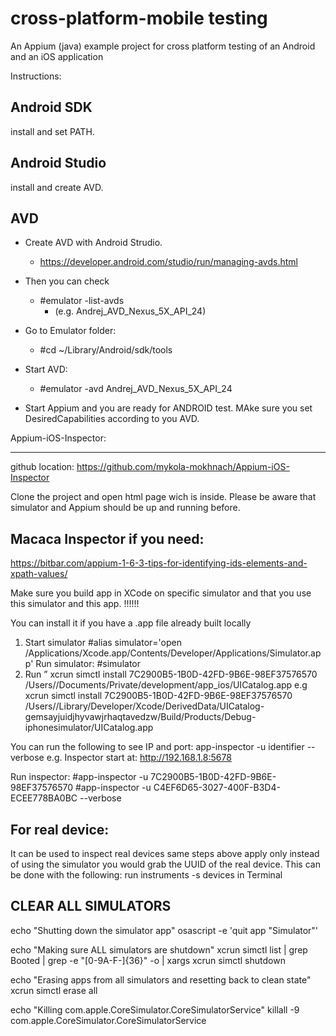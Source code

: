 # cross-platform-mobile testing
An Appium (java) example project for cross platform testing of an Android and an iOS application

Instructions:

Android SDK
--------------------
install and set PATH.

Android Studio
--------------------
install and create AVD.


AVD
-------------
- Create AVD with Android Strudio.
   - https://developer.android.com/studio/run/managing-avds.html
- Then you can check
  - #emulator -list-avds
    - (e.g. Andrej_AVD_Nexus_5X_API_24)
- Go to Emulator folder:
  - #cd ~/Library/Android/sdk/tools
- Start AVD:
  - #emulator -avd Andrej_AVD_Nexus_5X_API_24

- Start Appium and you are ready for ANDROID test. MAke sure you set DesiredCapabilities according to you AVD. 

Appium-iOS-Inspector:
*******************************
github location: https://github.com/mykola-mokhnach/Appium-iOS-Inspector

Clone the project and open html page wich is inside. 
Please be aware that simulator and Appium should be up and running before.

Macaca Inspector if you need:
-----------------------
https://bitbar.com/appium-1-6-3-tips-for-identifying-ids-elements-and-xpath-values/

Make sure you build app in XCode on specific simulator and that you use this simulator and this app. !!!!!!

You can install it if you have a .app file already built locally
1. Start simulator
#alias simulator='open /Applications/Xcode.app/Contents/Developer/Applications/Simulator.app'
Run simulator:
#simulator
2. Run ” xcrun simctl install 7C2900B5-1B0D-42FD-9B6E-98EF37576570 /Users/<user>/Documents/Private/development/app_ios/UICatalog.app
 e.g xcrun simctl install 7C2900B5-1B0D-42FD-9B6E-98EF37576570 /Users/<user>/Library/Developer/Xcode/DerivedData/UICatalog-gemsayjuidjhyvawjrhaqtavedzw/Build/Products/Debug-iphonesimulator/UICatalog.app

You can run the following to see IP and port:
app-inspector -u identifier --verbose
e.g.
Inspector start at:
http://192.168.1.8:5678

Run inspector:
#app-inspector -u 7C2900B5-1B0D-42FD-9B6E-98EF37576570
#app-inspector -u C4EF6D65-3027-400F-B3D4-ECEE778BA0BC --verbose

For real device:
---------
It can be used to inspect real devices same steps above apply only instead of using the simulator you would grab the UUID of the real device. This can be done with the following: run instruments -s devices in Terminal


CLEAR ALL SIMULATORS
---------
echo "Shutting down the simulator app"
osascript -e 'quit app "Simulator"'

echo "Making sure ALL simulators are shutdown"
xcrun simctl list | grep Booted | grep -e "[0-9A-F\-]\{36\}" -o | xargs xcrun simctl shutdown

echo "Erasing apps from all simulators and resetting back to clean state"
xcrun simctl erase all

echo "Killing com.apple.CoreSimulator.CoreSimulatorService"
killall -9 com.apple.CoreSimulator.CoreSimulatorService
